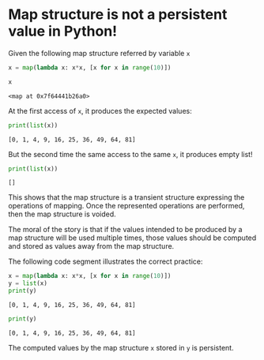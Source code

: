 # Map structure is not a persistent value in Python!

Given the following map structure referred by variable `x`


```python
x = map(lambda x: x*x, [x for x in range(10)])

x
```




    <map at 0x7f64441b26a0>



At the first access of `x`, it produces the expected values:



```python
print(list(x))
```

    [0, 1, 4, 9, 16, 25, 36, 49, 64, 81]


But the second time the same access to the same `x`, it produces empty list!


```python
print(list(x))
```

    []


This shows that the map structure is a transient structure expressing the operations of mapping. Once the represented operations are performed, then the map structure is voided.

The moral of the story is that if the values intended to be produced by a map structure will be used multiple times, those values should be computed and stored as values away from the map structure.

The following code segment illustrates the correct practice:


```python
x = map(lambda x: x*x, [x for x in range(10)])
y = list(x)
print(y)
```

    [0, 1, 4, 9, 16, 25, 36, 49, 64, 81]



```python
print(y)
```

    [0, 1, 4, 9, 16, 25, 36, 49, 64, 81]


The computed values by the map structure `x` stored in `y` is persistent.
